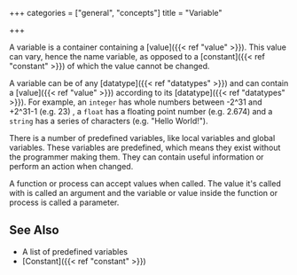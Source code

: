 +++
categories = ["general", "concepts"]
title = "Variable"

+++

A variable is a container containing a [value]({{< ref "value" >}}). This value can vary, hence the name variable, as opposed to a [constant]({{< ref "constant" >}}) of which the value cannot be changed.

A variable can be of any [datatype]({{< ref "datatypes" >}}) and can contain a [value]({{< ref "value" >}}) according to its [datatype]({{< ref "datatypes" >}}). For example, an `integer` has whole numbers between -2^31 and +2^31-1 (e.g. 23) , a `float` has a floating point number (e.g. 2.674) and a `string` has a series of characters (e.g. "Hello World!").

There is a number of predefined variables, like local variables and global variables. These variables are predefined, which means they exist without the programmer making them. They can contain useful information or perform an action when changed.

A function or process can accept values when called. The value it's called with is called an argument and the variable or value inside the function or process is called a parameter.

## See Also

- A list of predefined variables
- [Constant]({{< ref "constant" >}})
